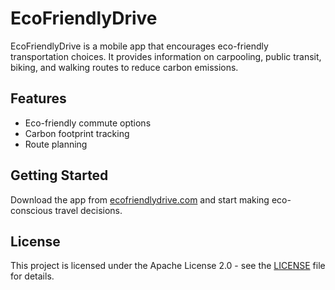 # EcoFriendlyDrive

EcoFriendlyDrive is a mobile app that encourages eco-friendly transportation choices. It provides information on carpooling, public transit, biking, and walking routes to reduce carbon emissions.

## Features
- Eco-friendly commute options
- Carbon footprint tracking
- Route planning

## Getting Started
Download the app from [ecofriendlydrive.com](https://ecofriendlydrive.com) and start making eco-conscious travel decisions.

## License
This project is licensed under the Apache License 2.0 - see the [LICENSE](LICENSE) file for details.
